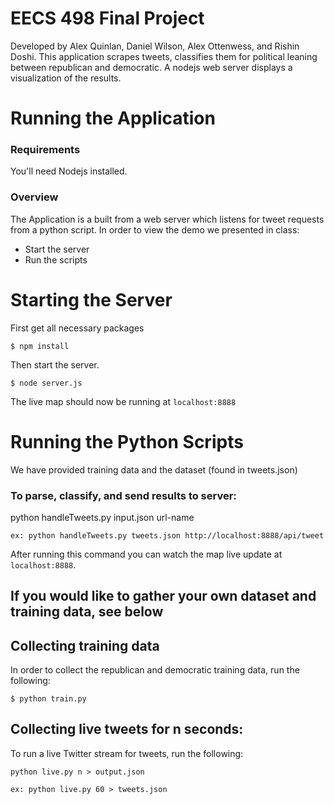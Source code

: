 # EECS 498 Final Project

Developed by Alex Quinlan, Daniel Wilson, Alex Ottenwess, and Rishin Doshi. This application scrapes tweets, classifies them for political leaning between republican and democratic. A nodejs web server displays a visualization of the results. 

# Running the Application

### Requirements

You'll need Nodejs installed.

### Overview

The Application is a built from a web server which listens for tweet requests from a python script. In order to view the demo we presented in class:

* Start the server
* Run the scripts

# Starting the Server

First get all necessary packages

```
$ npm install
```

Then start the server.

```
$ node server.js
```

The live map should now be running at `localhost:8888`

# Running the Python Scripts

We have provided training data and the dataset (found in tweets.json)

### To parse, classify, and send results to server:

python handleTweets.py input.json url-name
    
    ex: python handleTweets.py tweets.json http://localhost:8888/api/tweet

After running this command you can watch the map live update at `localhost:8888`.

## If you would like to gather your own dataset and training data, see below

## Collecting training data

In order to collect the republican and democratic training data, run the following:

```
$ python train.py
```

## Collecting live tweets for n seconds:

To run a live Twitter stream for tweets, run the following:

```
python live.py n > output.json
```    
    ex: python live.py 60 > tweets.json

